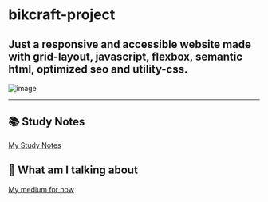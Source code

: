 # bikcraft-project
## Just a responsive and accessible website made with grid-layout, javascript, flexbox, semantic html, optimized seo and utility-css.

![image](https://user-images.githubusercontent.com/60518820/202860114-2764a1fe-a3be-438a-bd5e-089c288bec6d.png)

<hr>

## 📚 Study Notes
[My Study Notes](https://vanilla-fall-e41.notion.site/HTML-CSS-a9493acf218b430eb802700ae7567109)

## 🤔 What am I talking about
[My medium for now](https://medium.com/@carlospires.dev)
